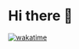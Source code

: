 # Hi there 👋

[![wakatime](https://wakatime.com/badge/user/8c93edf8-449e-4022-8292-af17bdf90bd4.svg)](https://wakatime.com/@8c93edf8-449e-4022-8292-af17bdf90bd4)
<!--
**flo2517/flo2517** is a ✨ _special_ ✨ repository because its `README.md` (this file) appears on your GitHub profile.

Here are some ideas to get you started:

- 🔭 I’m currently working on ...
- 🌱 I’m currently learning ...
- 👯 I’m looking to collaborate on ...
- 🤔 I’m looking for help with ...
- 💬 Ask me about ...
- 📫 How to reach me: ...
- 😄 Pronouns: ...
- ⚡ Fun fact: ...
-->
